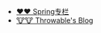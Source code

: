 <!--
 * @Descripttion: 
 * @version: 
 * @Author: 冉勇
 * @Date: 2021-04-20 10:24:20
 * @LastEditTime: 2021-04-27 22:46:41
-->
<!-- - [主页](/)
- Translations
    - [:cn: 中文](/zh-cn/)
    - [:us: English](/en-us/) -->
    
* [❤️❤️ Spring专栏](/zh-cn/AutoJS/AutoJS.md)
* [🐮🐮 Throwable's Blog](/zh-cn/Python/爬虫(Spider).md)

<!-- * ❤️❤️ Spring专栏 -->
  <!-- * [❤️❤️ Spring专栏](/zh-cn/AutoJS/AutoJS.md) -->
<!-- * 🐮🐮 Throwable's Blog -->
  <!-- * [🐮🐮 Throwable's Blog](/zh-cn/Python/爬虫(Spider).md) -->
